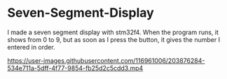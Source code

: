 # Seven-Segment-Display

I made a seven segment display with stm32f4. When the program runs, it shows from 0 to 9, but as soon as I press the button, it gives the number I entered in order.



https://user-images.githubusercontent.com/116961006/203876284-534e711a-5dff-4f77-9854-fb25d2c5cdd3.mp4

